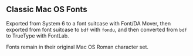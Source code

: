## Classic Mac OS Fonts

Exported from System 6 to a font suitcase with Font/DA Mover, then exported
from font suitcase to `bdf` with `fondu`, and then converted from `bdf` to
TrueType with FontLab.

Fonts remain in their original Mac OS Roman character set.
